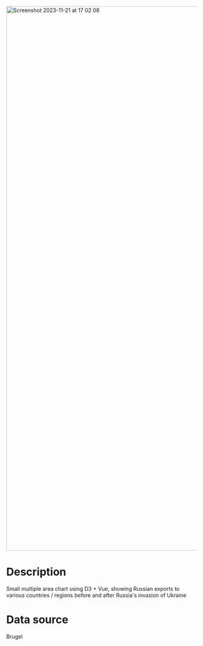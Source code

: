 
<img width="1436" alt="Screenshot 2023-11-21 at 17 02 08" src="https://github.com/jhjanicki/d3_vue_small_multiple_area/assets/6565011/ee0900ea-d3bd-4a69-84ba-d9fb541eaf06">

# Description
Small multiple area chart using D3 + Vue, showing Russian exports to various countries / regions before and after Russia's invasion of Ukraine

# Data source
Brugel
